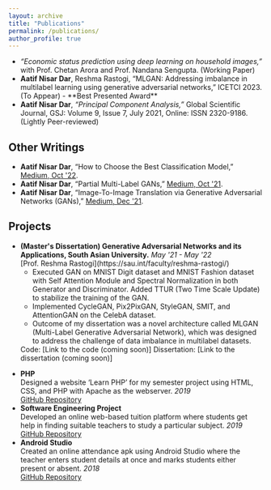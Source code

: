 ```yaml
---
layout: archive
title: "Publications"
permalink: /publications/
author_profile: true
---
```




<ul>
  <li><em>“Economic status prediction using deep learning on household images,”</em> with Prof. Chetan Arora and Prof. Nandana Sengupta. (Working Paper)</li>
  <li><strong>Aatif Nisar Dar</strong>, Reshma Rastogi, “MLGAN: Addressing imbalance in multilabel learning using generative adversarial networks,” ICETCI 2023. (To Appear) - **Best Presented Award**</li>
  <li><strong>Aatif Nisar Dar</strong>, <em>“Principal Component Analysis,”</em> Global Scientific Journal, GSJ: Volume 9, Issue 7, July 2021, Online: ISSN 2320-9186. (Lightly Peer-reviewed)</li>
</ul>

## Other Writings

<ul>
  <li>
    <strong>Aatif Nisar Dar</strong>, “How to Choose the Best Classification Model,”
    <a href="https://medium.com/@aatifdar/how-to-choose-the-best-classification-model-145817a70764">Medium, Oct '22</a>.
  </li>
  <li>
    <strong>Aatif Nisar Dar</strong>, “Partial Multi-Label GANs,”
    <a href="https://medium.com/@aatifdar/partial-multi-label-gans-c443239738f1">Medium, Oct '21</a>.
  </li>
  <li>
    <strong>Aatif Nisar Dar</strong>, “Image-To-Image Translation via Generative Adversarial Networks (GANs),”
    <a href="https://medium.com/@aatifdar/image-to-image-translation-generative-adversarial-networks-92d0fe2a10d2">Medium, Dec '21</a>.
  </li>
</ul>


## Projects

<ul>
  <li>
    <strong>(Master's Dissertation) Generative Adversarial Networks and its Applications, South Asian University.</strong>
    <em>May '21 - May '22</em>
    <br>
    [Prof. Reshma Rastogi](https://sau.int/faculty/reshma-rastogi/)
    <ul>
      <li>Executed GAN on MNIST Digit dataset and MNIST Fashion dataset with Self Attention Module and Spectral Normalization in both Generator and Discriminator. Added TTUR (Two Time Scale Update) to stabilize the training of the GAN.</li>
      <li>Implemented CycleGAN, Pix2PixGAN, StyleGAN, SMIT, and AttentionGAN on the CelebA dataset.</li>
      <li>Outcome of my dissertation was a novel architecture called MLGAN (Multi-Label Generative Adversarial Network), which was designed to address the challenge of data imbalance in multilabel datasets.</li>
    </ul>
    <!-- Placeholder for code link -->
    Code: [Link to the code (coming soon)]
    <!-- Placeholder for dissertation link -->
    Dissertation: [Link to the dissertation (coming soon)]
  </li>
</ul>


<ul>
  <li>
    <strong>PHP</strong>
    <br>
    Designed a website ‘Learn PHP’ for my semester project using HTML, CSS, and PHP with Apache as the webserver.
    <em>2019</em>
    <br>
    <a href="https://github.com/aatifnisar01/Learn-PHP-Website">GitHub Repository</a>
  </li>
  <li>
    <strong>Software Engineering Project</strong>
    <br>
    Developed an online web-based tuition platform where students get help in finding suitable teachers to study a particular subject.
    <em>2019</em>
    <br>
    <a href="https://github.com/aatifnisar01/ONLINE-TUTOR-FINDING-SYSTEM-SOFTWARE-ENGINEERING-PROJECT">GitHub Repository</a>
  </li>
  <li>
    <strong>Android Studio</strong>
    <br>
    Created an online attendance apk using Android Studio where the teacher enters student details at once and marks students either present or absent.
    <em>2018</em>
    <br>
    <a href="https://github.com/aatifnisar01/Attendence-System---Andriod">GitHub Repository</a>
  </li>
</ul>


